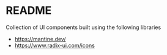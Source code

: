 # README

Collection of UI components built using the following libraries
* https://mantine.dev/
* https://www.radix-ui.com/icons